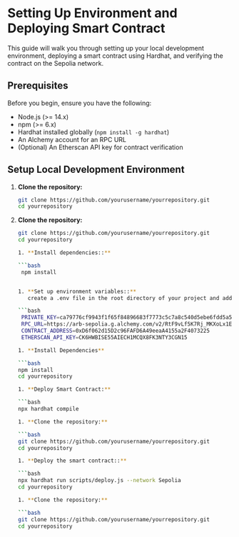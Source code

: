 # Setting Up Environment and Deploying Smart Contract

This guide will walk you through setting up your local development environment, deploying a smart contract using Hardhat, and verifying the contract on the Sepolia network.

## Prerequisites

Before you begin, ensure you have the following:

- Node.js (>= 14.x)
- npm (>= 6.x)
- Hardhat installed globally (`npm install -g hardhat`)
- An Alchemy account for an RPC URL
- (Optional) An Etherscan API key for contract verification

## Setup Local Development Environment

1. **Clone the repository:**

   ```bash
   git clone https://github.com/yourusername/yourrepository.git
   cd yourrepository

1. **Clone the repository:**

   ```bash
   git clone https://github.com/yourusername/yourrepository.git
   cd yourrepository

   1. **Install dependencies::**

   ```bash
    npm install


   1. **Set up environment variables::**
      create a .env file in the root directory of your project and add the following variables:

   ```bash
    PRIVATE_KEY=ca79776cf9943f1f65f84896683f7773c5c7a8c540d5ebe6fdd5a574dede6f89
    RPC_URL=https://arb-sepolia.g.alchemy.com/v2/RtF9vLf5K7Rj_MKXoLx1EhAa4Cc3rq5N
    CONTRACT_ADDRESS=0xD6f062d15D2c96FAFD6A49eeaA4155a2F4073225
    ETHERSCAN_API_KEY=CK6HWBISE55AIECH1MCQX8FK3NTY3CGN15

   1. **Install Dependencies**

   ```bash
   npm install
   cd yourrepository

   1. **Deploy Smart Contract:**

   ```bash
   npx hardhat compile

   1. **Clone the repository:**

   ```bash
   git clone https://github.com/yourusername/yourrepository.git
   cd yourrepository

   1. **Deploy the smart contract::**

   ```bash
   npx hardhat run scripts/deploy.js --network Sepolia
   cd yourrepository

   1. **Clone the repository:**

   ```bash
   git clone https://github.com/yourusername/yourrepository.git
   cd yourrepository






```
